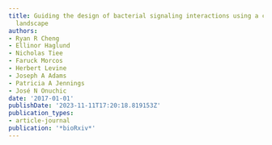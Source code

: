 ```yaml
---
title: Guiding the design of bacterial signaling interactions using a coevolutionary
  landscape
authors:
- Ryan R Cheng
- Ellinor Haglund
- Nicholas Tiee
- Faruck Morcos
- Herbert Levine
- Joseph A Adams
- Patricia A Jennings
- José N Onuchic
date: '2017-01-01'
publishDate: '2023-11-11T17:20:18.819153Z'
publication_types:
- article-journal
publication: '*bioRxiv*'
---
```

